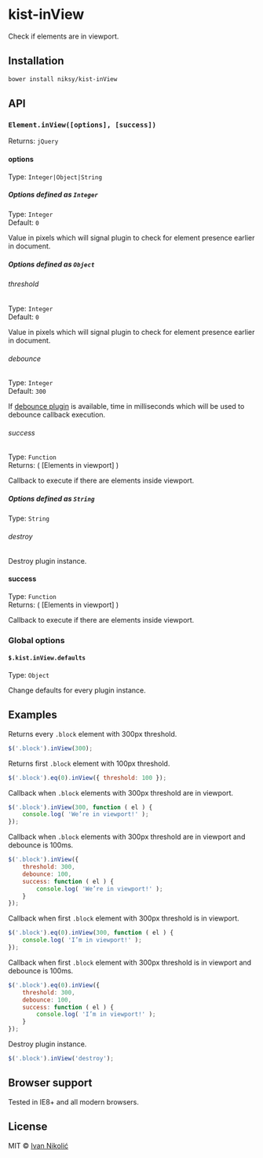 # kist-inView

Check if elements are in viewport.

## Installation

```sh
bower install niksy/kist-inView
```

## API

### `Element.inView([options], [success])`

Returns: `jQuery`

#### options

Type: `Integer|Object|String`

##### Options defined as `Integer`

Type: `Integer`  
Default: `0`

Value in pixels which will signal plugin to check for element presence earlier in document.

##### Options defined as `Object`

###### threshold

Type: `Integer`  
Default: `0`

Value in pixels which will signal plugin to check for element presence earlier in document.

###### debounce

Type: `Integer`  
Default: `300`

If [debounce plugin](https://github.com/niksy/jquery-throttle-debounce) is available, time in milliseconds which will be used to debounce callback execution.

###### success

Type: `Function`  
Returns: ( [Elements in viewport] )

Callback to execute if there are elements inside viewport.

##### Options defined as `String`

Type: `String`

###### destroy

Destroy plugin instance.

#### success

Type: `Function`  
Returns: ( [Elements in viewport] )

Callback to execute if there are elements inside viewport.

### Global options

#### `$.kist.inView.defaults`

Type: `Object`

Change defaults for every plugin instance.

## Examples

Returns every `.block` element with 300px threshold.

```js
$('.block').inView(300);
```

Returns first `.block` element with 100px threshold.

```js
$('.block').eq(0).inView({ threshold: 100 });
```

Callback when `.block` elements with 300px threshold are in viewport.

```js
$('.block').inView(300, function ( el ) {
	console.log( 'We’re in viewport!' );
});
```

Callback when `.block` elements with 300px threshold are in viewport and debounce is 100ms.

```js
$('.block').inView({
	threshold: 300,
	debounce: 100,
	success: function ( el ) {
		console.log( 'We’re in viewport!' );
	}
});
```

Callback when first `.block` element with 300px threshold is in viewport.

```js
$('.block').eq(0).inView(300, function ( el ) {
	console.log( 'I’m in viewport!' );
});
```

Callback when first `.block` element with 300px threshold is in viewport and debounce is 100ms.

```js
$('.block').eq(0).inView({
	threshold: 300,
	debounce: 100,
	success: function ( el ) {
		console.log( 'I’m in viewport!' );
	}
});
```

Destroy plugin instance.

```js
$('.block').inView('destroy');
```

## Browser support

Tested in IE8+ and all modern browsers.

## License

MIT © [Ivan Nikolić](http://ivannikolic.com)

